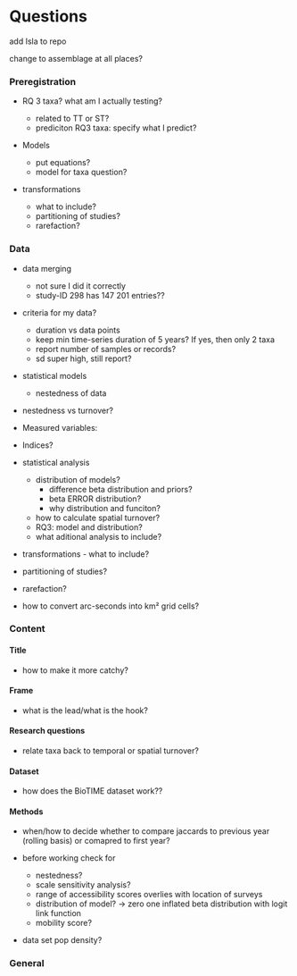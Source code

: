 # Questions
add Isla to repo

change to assemblage at all places?

### Preregistration
- RQ 3 taxa? what am I actually testing?
  - related to TT or ST?
  - prediciton RQ3 taxa: specify what I predict?
  
- Models
  - put equations?
  - model for taxa question?
  
- transformations
  - what to include?
  - partitioning of studies?
  - rarefaction?

### Data
- data merging
  - not sure I did it correctly
  - study-ID 298 has 147 201 entries??

- criteria for my data?
  - duration vs data points
  - keep min time-series duration of 5 years? If yes, then only 2 taxa
  - report number of samples or records?
  - sd super high, still report?

- statistical models
  - nestedness of data
  
- nestedness vs turnover?
  





- Measured variables: 
- Indices?
- statistical analysis
  - distribution of models?
    - difference beta distribution and priors?
    - beta ERROR distribution?
    - why distribution and funciton?
  - how to calculate spatial turnover?
  - RQ3: model and distribution?
  - what aditional analysis to include?
- transformations - what to include?
- partitioning of studies?
- rarefaction?


- how to convert arc-seconds into km² grid cells?

### Content

#### Title
- how to make it more catchy?

#### Frame
- what is the lead/what is the hook?

#### Research questions
- relate taxa back to temporal or spatial turnover?

#### Dataset
- how does the BioTIME dataset work??

#### Methods
- when/how to decide whether to compare jaccards to previous year (rolling basis) or comapred to first year?

- before working check for
  - nestedness?
  - scale sensitivity analysis?
  - range of accessibility scores overlies with location of surveys
  - distribution of model? -> zero one inflated beta distribution with logit link function
  - mobility score?

- data set pop density?



### General


